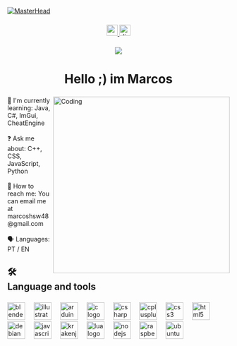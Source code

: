 [![MasterHead](https://media.discordapp.net/attachments/1212262191542313050/1218031814996787321/Design_sem_nome.png?ex=66062f86&is=65f3ba86&hm=8f245519d5031bafff5d689840dcb8b34d45cd34c8a69f082612c57ae1e1fbdb&=&format=webp&quality=lossless&width=1024&height=198)](https://rishavchanda.io)

###

<div align="center">
  <a href="https://www.youtube.com/channel/UCsj6wF5VRszAvEBuj5MvDKw" target="_blank">
    <img src="https://img.shields.io/static/v1?message=Youtube&logo=youtube&label=&color=FF0000&logoColor=white&labelColor=&style=for-the-badge" height="25" alt="youtube logo"  />
  </a>
  <a href="https://discord.gg/marcoshsw" target="_blank">
    <img src="https://img.shields.io/static/v1?message=Discord&logo=discord&label=&color=7289DA&logoColor=white&labelColor=&style=for-the-badge" height="25" alt="discord logo"  />
  </a>
</div>

###

<div align="center">
  <img src="https://visitor-badge.laobi.icu/badge?page_id=marcoshsw.marcoshsw&right_color=blueviolet"  />
</div>

###

<h1 align="center">Hello ;) im Marcos</h1>

###

<img align="right" alt="Coding" width="400" src="https://media.discordapp.net/attachments/1163108500726091876/1202465968803020800/Design_sem_nome_1.png?ex=65cd8eb3&is=65bb19b3&hm=e06fbb503536af494b8990d7c7c20fa8cb612361ee0d3db8097e083dfd1cb207&=&format=webp&quality=lossless&width=434&height=430">

<p align="left">📘 I'm currently learning: Java, C#, ImGui, CheatEngine<br><br>❓ Ask me about: C++, CSS, JavaScript, Python<br><br>📧 How to reach me: You can email me at marcoshsw48@gmail.com<br><br>🗣️ Languages: PT / EN</p>

###

<h2 align="left">🛠 Language and tools</h2>

###

<div align="left">
  <img src="https://cdn.jsdelivr.net/gh/devicons/devicon/icons/blender/blender-original.svg" height="40" alt="blender logo"  />
  <img width="12" />
  <img src="https://cdn.jsdelivr.net/gh/devicons/devicon/icons/illustrator/illustrator-plain.svg" height="40" alt="illustrator logo"  />
  <img width="12" />
  <img src="https://cdn.jsdelivr.net/gh/devicons/devicon/icons/arduino/arduino-original.svg" height="40" alt="arduino logo"  />
  <img width="12" />
  <img src="https://cdn.jsdelivr.net/gh/devicons/devicon/icons/c/c-original.svg" height="40" alt="c logo"  />
  <img width="12" />
  <img src="https://cdn.jsdelivr.net/gh/devicons/devicon/icons/csharp/csharp-original.svg" height="40" alt="csharp logo"  />
  <img width="12" />
  <img src="https://cdn.jsdelivr.net/gh/devicons/devicon/icons/cplusplus/cplusplus-original.svg" height="40" alt="cplusplus logo"  />
  <img width="12" />
  <img src="https://cdn.jsdelivr.net/gh/devicons/devicon/icons/css3/css3-original.svg" height="40" alt="css3 logo"  />
  <img width="12" />
  <img src="https://cdn.jsdelivr.net/gh/devicons/devicon/icons/html5/html5-original.svg" height="40" alt="html5 logo"  />
  <img width="12" />
  <img src="https://cdn.jsdelivr.net/gh/devicons/devicon/icons/debian/debian-original.svg" height="40" alt="debian logo"  />
  <img width="12" />
  <img src="https://cdn.jsdelivr.net/gh/devicons/devicon/icons/javascript/javascript-original.svg" height="40" alt="javascript logo"  />
  <img width="12" />
  <img src="https://cdn.jsdelivr.net/gh/devicons/devicon/icons/krakenjs/krakenjs-original.svg" height="40" alt="krakenjs logo"  />
  <img width="12" />
  <img src="https://cdn.jsdelivr.net/gh/devicons/devicon/icons/lua/lua-original.svg" height="40" alt="lua logo"  />
  <img width="12" />
  <img src="https://cdn.jsdelivr.net/gh/devicons/devicon/icons/nodejs/nodejs-original.svg" height="40" alt="nodejs logo"  />
  <img width="12" />
  <img src="https://cdn.jsdelivr.net/gh/devicons/devicon/icons/raspberrypi/raspberrypi-original.svg" height="40" alt="raspberrypi logo"  />
  <img width="12" />
  <img src="https://cdn.jsdelivr.net/gh/devicons/devicon/icons/ubuntu/ubuntu-plain.svg" height="40" alt="ubuntu logo"  />
</div>

###
